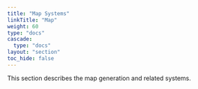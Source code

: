 ```yaml
---
title: "Map Systems"
linkTitle: "Map"
weight: 60
type: "docs"
cascade:
  type: "docs"
layout: "section"
toc_hide: false
---
```

This section describes the map generation and related systems.